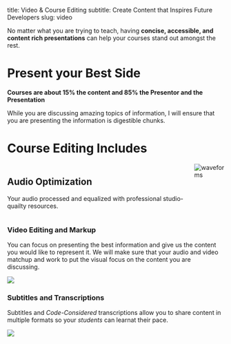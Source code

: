 title: Video & Course Editing
subtitle: Create Content that Inspires Future Developers
slug: video

No matter what you are trying to teach, having **concise, accessible, and content rich presentations** can help your courses stand out amongst the rest.


# Present your Best Side
**Courses are about 15% the content and 85% the Presentor and the Presentation**

While you are discussing amazing topics of information, I will ensure that you are presenting the information is digestible chunks.

# Course Editing Includes

<div class="columns mt-4">
	<div class="column is-half">
		<h2>Audio Optimization</h2>
		<p>Your audio processed and equalized with professional studio-quailty resources.</p>
	</div>
	<div class="column is-half">
		<img alt="waveforms" src="https://s3-us-west-2.amazonaws.com/kjaymiller/images/waveforms.jpg">
	</div>
</div>

### Video Editing and Markup

You can focus on presenting the best information and give us the content you would like to represent it. We will make sure that your audio and video matchup and work to put the visual focus on the content you are discussing.

![](https://s3-us-west-2.amazonaws.com/kjaymiller/images/video.jpg)

### Subtitles and Transcriptions

Subtitles and _Code-Considered_ transcriptions allow you to share content in multiple formats so your _students_ can learnat their pace.

![](https://s3-us-west-2.amazonaws.com/kjaymiller/images/cms%20typing.jpg)


